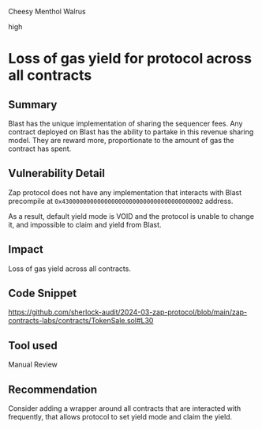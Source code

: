 Cheesy Menthol Walrus

high

# Loss of gas yield for protocol across all contracts

## Summary
Blast has the unique implementation of sharing the sequencer fees. Any contract deployed on Blast has the ability to partake in this revenue sharing model. They are reward more, proportionate to the amount of gas the contract has spent.

## Vulnerability Detail
Zap protocol does not have any implementation that interacts with Blast precompile at `0x4300000000000000000000000000000000000002` address.

As a result, default yield mode is VOID and the protocol is unable to change it, and impossible to claim and yield from Blast.

## Impact
Loss of gas yield across all contracts.

## Code Snippet
https://github.com/sherlock-audit/2024-03-zap-protocol/blob/main/zap-contracts-labs/contracts/TokenSale.sol#L30

## Tool used

Manual Review

## Recommendation
Consider adding a wrapper around all contracts that are interacted with frequently, that allows protocol to set yield mode and claim the yield.
